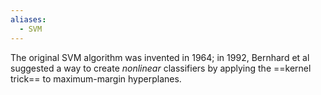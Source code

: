 ```yaml
---
aliases:
  - SVM
---
```



The original SVM algorithm was invented in 1964; in 1992, Bernhard et al suggested a way to create *nonlinear* classifiers by applying the ==kernel trick== to maximum-margin hyperplanes.